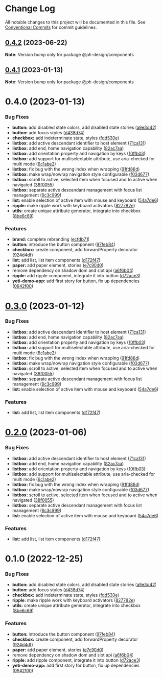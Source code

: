 # Change Log

All notable changes to this project will be documented in this file.
See [Conventional Commits](https://conventionalcommits.org) for commit guidelines.

## [0.4.2](https://github.com/PavelPleshko/polar-hex/compare/@ph-design/components@0.4.1...@ph-design/components@0.4.2) (2023-06-22)

**Note:** Version bump only for package @ph-design/components

## [0.4.1](https://github.com/PavelPleshko/yeti-design/compare/@ph-design/components@0.4.0...@ph-design/components@0.4.1) (2023-01-13)

**Note:** Version bump only for package @ph-design/components

# 0.4.0 (2023-01-13)

### Bug Fixes

-   **button:** add disabled state colors, add disabled state stories ([a9e3d42](https://github.com/PavelPleshko/yeti-design/commit/a9e3d4206f18fa5039926e11c1eb58e16622feed))
-   **button:** add focus styles ([d438d74](https://github.com/PavelPleshko/yeti-design/commit/d438d74099e86c0be3c0386a4e30ac3095fa3355))
-   **checkbox:** add indeterminate state, styles ([fdd530e](https://github.com/PavelPleshko/yeti-design/commit/fdd530eb1671febab3c4bf3e948a01c83429a1ea))
-   **listbox:** add active descendant identifier to host element ([71ca131](https://github.com/PavelPleshko/yeti-design/commit/71ca1316db6ec6a4f8e4dd2c4666db303a01e881))
-   **listbox:** add end, home navigation capability ([82ac7aa](https://github.com/PavelPleshko/yeti-design/commit/82ac7aa92ebbd530e055bf9ae6b72bf40e84a4b6))
-   **listbox:** add orientation property and navigation by keys ([10ffb03](https://github.com/PavelPleshko/yeti-design/commit/10ffb03e3c53b2b5b2c0bdeb57ca31ee1fab0a2a))
-   **listbox:** add support for multiselectable attribute, use aria-checked for multi mode ([6c1abe2](https://github.com/PavelPleshko/yeti-design/commit/6c1abe2ebed21dede48845c8107dcf829dce3351))
-   **listbox:** fix bug with the wrong index when wrapping ([91fd88d](https://github.com/PavelPleshko/yeti-design/commit/91fd88d06b10dbfba1c0a0e6dad73eb845b57b8f))
-   **listbox:** make wrap/nowrap navigation style configurable ([f03d677](https://github.com/PavelPleshko/yeti-design/commit/f03d67788ad57b5bcec08af74b7698178e6808e4))
-   **listbox:** scroll to active, selected item when focused and to active when navigated ([38f0055](https://github.com/PavelPleshko/yeti-design/commit/38f0055fb6988428cd4dba18d66ec2399b6fa0e3))
-   **listbox:** separate active descendant management with focus list management ([9c3c999](https://github.com/PavelPleshko/yeti-design/commit/9c3c9995c0932082abe286ac598915f92ce630ee))
-   **list:** enable selection of active item with mouse and keyboard ([54a7de6](https://github.com/PavelPleshko/yeti-design/commit/54a7de6481df72a67fd6a372b0b46876bf724888))
-   **ripple:** make ripple work with keyboard activators ([827782e](https://github.com/PavelPleshko/yeti-design/commit/827782e78343437f36873813316b7103e956a8f4))
-   **utils:** create unique attribute generator, integrate into checkbox ([8be6c69](https://github.com/PavelPleshko/yeti-design/commit/8be6c69a1010fbe182d8d16bba4ed8dcb6f3e754))

### Features

-   **brand:** complete rebranding ([ecfdb71](https://github.com/PavelPleshko/yeti-design/commit/ecfdb712c7e8361163cd6381e423f4df3b6a4050))
-   **button:** introduce the button component ([97feb84](https://github.com/PavelPleshko/yeti-design/commit/97feb848e271497aa09643497a1e6986e8a49112))
-   **checkbox:** create component, add forwardProperty decorator ([924d4df](https://github.com/PavelPleshko/yeti-design/commit/924d4df791d3cab8ce0339d253488db78ec73f64))
-   **list:** add list, list item components ([d172f47](https://github.com/PavelPleshko/yeti-design/commit/d172f47d0d35a4cb059ef82944b8c305b248e72e))
-   **paper:** add paper element, stories ([e7c90d0](https://github.com/PavelPleshko/yeti-design/commit/e7c90d06df23634cc10a553671f1634ca40682d4))
-   remove dependency on shadow dom and slot api ([a6f6b04](https://github.com/PavelPleshko/yeti-design/commit/a6f6b04325103a92fe1a199cc6ceed26d26fadfc))
-   **ripple:** add ripple component, integrate it into button ([d72ace3](https://github.com/PavelPleshko/yeti-design/commit/d72ace39ba88c95c3fafd1291853d74dcd279c86))
-   **yeti-demo-app:** add first story for button, fix up dependencies ([0942f00](https://github.com/PavelPleshko/yeti-design/commit/0942f00c4830e86706c4bea463e8e05405915484))

# [0.3.0](https://github.com/PavelPleshko/yeti-design/compare/@yeti-design/components@0.1.0...@yeti-design/components@0.3.0) (2023-01-12)

### Bug Fixes

-   **listbox:** add active descendant identifier to host element ([71ca131](https://github.com/PavelPleshko/yeti-design/commit/71ca1316db6ec6a4f8e4dd2c4666db303a01e881))
-   **listbox:** add end, home navigation capability ([82ac7aa](https://github.com/PavelPleshko/yeti-design/commit/82ac7aa92ebbd530e055bf9ae6b72bf40e84a4b6))
-   **listbox:** add orientation property and navigation by keys ([10ffb03](https://github.com/PavelPleshko/yeti-design/commit/10ffb03e3c53b2b5b2c0bdeb57ca31ee1fab0a2a))
-   **listbox:** add support for multiselectable attribute, use aria-checked for multi mode ([6c1abe2](https://github.com/PavelPleshko/yeti-design/commit/6c1abe2ebed21dede48845c8107dcf829dce3351))
-   **listbox:** fix bug with the wrong index when wrapping ([91fd88d](https://github.com/PavelPleshko/yeti-design/commit/91fd88d06b10dbfba1c0a0e6dad73eb845b57b8f))
-   **listbox:** make wrap/nowrap navigation style configurable ([f03d677](https://github.com/PavelPleshko/yeti-design/commit/f03d67788ad57b5bcec08af74b7698178e6808e4))
-   **listbox:** scroll to active, selected item when focused and to active when navigated ([38f0055](https://github.com/PavelPleshko/yeti-design/commit/38f0055fb6988428cd4dba18d66ec2399b6fa0e3))
-   **listbox:** separate active descendant management with focus list management ([9c3c999](https://github.com/PavelPleshko/yeti-design/commit/9c3c9995c0932082abe286ac598915f92ce630ee))
-   **list:** enable selection of active item with mouse and keyboard ([54a7de6](https://github.com/PavelPleshko/yeti-design/commit/54a7de6481df72a67fd6a372b0b46876bf724888))

### Features

-   **list:** add list, list item components ([d172f47](https://github.com/PavelPleshko/yeti-design/commit/d172f47d0d35a4cb059ef82944b8c305b248e72e))

# [0.2.0](https://personal/PavelPleshko/yeti-design/compare/@yeti-design/components@0.1.0...@yeti-design/components@0.2.0) (2023-01-06)

### Bug Fixes

-   **listbox:** add active descendant identifier to host element ([71ca131](https://personal/PavelPleshko/yeti-design/commits/71ca1316db6ec6a4f8e4dd2c4666db303a01e881))
-   **listbox:** add end, home navigation capability ([82ac7aa](https://personal/PavelPleshko/yeti-design/commits/82ac7aa92ebbd530e055bf9ae6b72bf40e84a4b6))
-   **listbox:** add orientation property and navigation by keys ([10ffb03](https://personal/PavelPleshko/yeti-design/commits/10ffb03e3c53b2b5b2c0bdeb57ca31ee1fab0a2a))
-   **listbox:** add support for multiselectable attribute, use aria-checked for multi mode ([6c1abe2](https://personal/PavelPleshko/yeti-design/commits/6c1abe2ebed21dede48845c8107dcf829dce3351))
-   **listbox:** fix bug with the wrong index when wrapping ([91fd88d](https://personal/PavelPleshko/yeti-design/commits/91fd88d06b10dbfba1c0a0e6dad73eb845b57b8f))
-   **listbox:** make wrap/nowrap navigation style configurable ([f03d677](https://personal/PavelPleshko/yeti-design/commits/f03d67788ad57b5bcec08af74b7698178e6808e4))
-   **listbox:** scroll to active, selected item when focused and to active when navigated ([38f0055](https://personal/PavelPleshko/yeti-design/commits/38f0055fb6988428cd4dba18d66ec2399b6fa0e3))
-   **listbox:** separate active descendant management with focus list management ([9c3c999](https://personal/PavelPleshko/yeti-design/commits/9c3c9995c0932082abe286ac598915f92ce630ee))
-   **list:** enable selection of active item with mouse and keyboard ([54a7de6](https://personal/PavelPleshko/yeti-design/commits/54a7de6481df72a67fd6a372b0b46876bf724888))

### Features

-   **list:** add list, list item components ([d172f47](https://personal/PavelPleshko/yeti-design/commits/d172f47d0d35a4cb059ef82944b8c305b248e72e))

# 0.1.0 (2022-12-25)

### Bug Fixes

-   **button:** add disabled state colors, add disabled state stories ([a9e3d42](https://personal/PavelPleshko/yeti-design/commits/a9e3d4206f18fa5039926e11c1eb58e16622feed))
-   **button:** add focus styles ([d438d74](https://personal/PavelPleshko/yeti-design/commits/d438d74099e86c0be3c0386a4e30ac3095fa3355))
-   **checkbox:** add indeterminate state, styles ([fdd530e](https://personal/PavelPleshko/yeti-design/commits/fdd530eb1671febab3c4bf3e948a01c83429a1ea))
-   **ripple:** make ripple work with keyboard activators ([827782e](https://personal/PavelPleshko/yeti-design/commits/827782e78343437f36873813316b7103e956a8f4))
-   **utils:** create unique attribute generator, integrate into checkbox ([8be6c69](https://personal/PavelPleshko/yeti-design/commits/8be6c69a1010fbe182d8d16bba4ed8dcb6f3e754))

### Features

-   **button:** introduce the button component ([97feb84](https://personal/PavelPleshko/yeti-design/commits/97feb848e271497aa09643497a1e6986e8a49112))
-   **checkbox:** create component, add forwardProperty decorator ([924d4df](https://personal/PavelPleshko/yeti-design/commits/924d4df791d3cab8ce0339d253488db78ec73f64))
-   **paper:** add paper element, stories ([e7c90d0](https://personal/PavelPleshko/yeti-design/commits/e7c90d06df23634cc10a553671f1634ca40682d4))
-   remove dependency on shadow dom and slot api ([a6f6b04](https://personal/PavelPleshko/yeti-design/commits/a6f6b04325103a92fe1a199cc6ceed26d26fadfc))
-   **ripple:** add ripple component, integrate it into button ([d72ace3](https://personal/PavelPleshko/yeti-design/commits/d72ace39ba88c95c3fafd1291853d74dcd279c86))
-   **yeti-demo-app:** add first story for button, fix up dependencies ([0942f00](https://personal/PavelPleshko/yeti-design/commits/0942f00c4830e86706c4bea463e8e05405915484))
